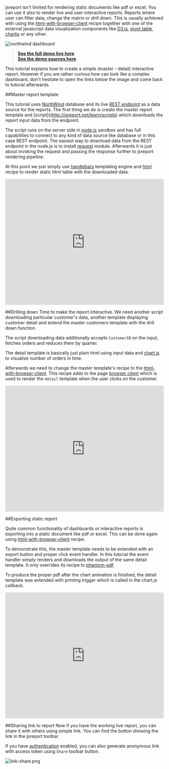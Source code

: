 jsreport isn't limited for rendering static documents like pdf or excel. You can use it also to render live and user interactive reports. Reports where user can filter data, change the matrix or drill down. This is usually achieved with using the  [html-with-browser-client](http://jsreport.net/learn/html-with-browser-client) recipe together with one of the external javascript data visualization components like [D3.js](https://github.com/d3/d3), [pivot table](https://github.com/nicolaskruchten/pivottable), [chartjs](http://www.chartjs.org/) or any other.

![northwind dashboard](http://jsreport.net/img/northwind-dashboard.gif)

> **[See the full demo live here](https://playground.jsreport.net/workspace/HkqlE-Ww/181)**    
> **[See the demo sources here](https://playground.jsreport.net/studio/workspace/HkqlE-Ww/181)**

This tutorial explains how to create a simple (master - detail) interactive report. However if you are rather curious how can look like a complex dashboard, don't hesitate to open the links below the image and come back to tutorial afterwards.

##Master report template

This tutorial uses [NorthWind](https://northwinddatabase.codeplex.com) database and its live [REST endpoint](http://services.odata.org/V4/Northwind/Northwind.svc) as a data source for the reports. The first thing we do is create the master report template and [script]((http://jsreport.net/learn/scripts) which downloads the report input data from the endpoint.

The script runs on the server side in [node.js](http://nodejs.org/) sandbox and has full capabilities to connect to any kind of data source like database or in this case REST endpoint. The easiest way to download data from the REST endpoint in the node.js is to install [request](https://github.com/request/request) module. Afterwards it is just about invoking the request and passing the response further to jsreport rendering pipeline.

At this point we just simply use [handlebars](http://jsreport.net/learn/handlebars) templating engine and [html](http://jsreport.net/learn/html) recipe to render static html table with the downloaded data.

<iframe src='https://playground.jsreport.net/studio/workspace/ryRU5cmw/7?embed=1' width="100%" height="400" frameborder="0"></iframe>

##Drilling down
Time to make the report interactive. We need another script downloading particular customer's data, another template displaying customer detail and extend the master customers template with the drill down function.

The script downloading data additionally accepts `CustomerID` on the input, fetches orders and reduces them by quarter.

The detail template is basically just plain html using input data and [chart.js](http://www.chartjs.org/) to visualize number of orders in time.

Afterwards we need to change the master template's recipe to the [html-with-browser-client](http://jsreport.net/learn/html-with-browser-client). This recipe adds to the page [browser client](http://jsreport.net/learn/browser-client) which is used to render the `detail` template when the user clicks on the customer.

<iframe src='https://playground.jsreport.net/studio/workspace/ryRU5cmw/9?embed=1' width="100%" height="400" frameborder="0"></iframe>

##Exporting static report

Quite common functionality of dashboards or interactive reports is exporting into a static document like pdf or excel. This can be done again using [html-with-browser-client](http://jsreport.net/learn/html-with-browser-client) recipe. 

To demonstrate this,  the master template needs to be extended with an export button and proper click event handler. In this tutorial the event handler simply renders and downloads the output of the same detail template. It only overrides its recipe to [phantom-pdf](http://jsreport.net/learn/phantom-pdf).

To produce the proper pdf after the chart animation is finished, the detail template was extended with printing trigger which is called in the chart.js callback.

<iframe src='https://playground.jsreport.net/studio/workspace/ryRU5cmw/11?embed=1' width="100%" height="400" frameborder="0"></iframe>

##Sharing link to report
Now if you have the working live report, you can share it with others using simple link. You can find the button showing the link in the jsreport toolbar.

If you have [authentication](http://jsreport.net/learn/authentication) enabled, you can also generate anonymous link with access token using `Share` toolbar button.

![link-share.png](http://jsreport.net/img/link-share.png)